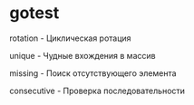 # gotest

rotation - Циклическая ротация

unique - Чудные вхождения в массив

missing - Поиск отсутствующего элемента

consecutive - Проверка последовательности




